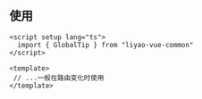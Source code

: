 

## 使用

```vue
<script setup lang="ts">
  import { GlobalTip } from "liyao-vue-common"
</script>

<template>
 // ...一般在路由变化时使用
</template>
```



